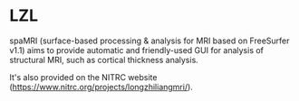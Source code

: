 # LZL
spaMRI (surface-based processing & analysis for MRI based on FreeSurfer v1.1) aims to provide automatic and friendly-used GUI for analysis of structural MRI, such as cortical thickness analysis.

It's also provided on the NITRC website (https://www.nitrc.org/projects/longzhiliangmri/).
